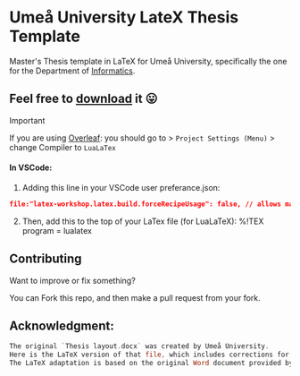 # Umeå University LateX Thesis Template
Master's Thesis template in LaTeX for Umeå University, specifically the one for the Department of [Informatics](https://www.umu.se/en/department-of-informatics/).

## Feel free to **[download](https://github.com/stonkol/umu-LateX-thesis/blob/main/Umu_Layout_Template.tex)** it :stuck_out_tongue:

> [!IMPORTANT]
> If you are using [Overleaf](https://www.overleaf.com/): you should go to > `Project Settings (Menu)` > change Compiler to `LuaLaTex`

#### In VSCode:

1. Adding this line in your VSCode user preferance.json:

```json
file:"latex-workshop.latex.build.forceRecipeUsage": false, // allows magic comments 
```

2. Then, add this to the top of your LaTex file (for LuaLaTeX): %!TEX program = lualatex

## Contributing
Want to improve or fix something? 

You can Fork this repo, and then make a pull request from your fork.

## Acknowledgment:

```asm
The original `Thesis layout.docx` was created by Umeå University.
Here is the LaTeX version of that file, which includes corrections for some wording errors.
The LaTeX adaptation is based on the original Word document provided by the Department of Informatics at Umeå University. The content and copyright of this document are owned by the Department of Informatics, Umeå University.© 2024, Department of Informatics, Umeå University. All rights reserved.
```
